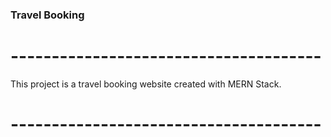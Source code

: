 ### Travel Booking

# -------------------------------------- 

This project is a travel booking website created with MERN Stack.

# -------------------------------------- 

